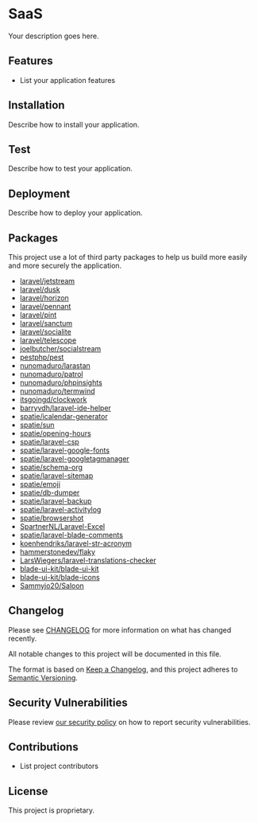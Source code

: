 # SaaS

Your description goes here.

## Features

- List your application features

## Installation

Describe how to install your application.

## Test

Describe how to test your application.

## Deployment

Describe how to deploy your application.

## Packages

This project use a lot of third party packages to help us build more easily and more securely the application.

- [laravel/jetstream](https://jetstream.laravel.com/3.x/introduction.html)
- [laravel/dusk](https://laravel.com/docs/10.x/dusk)
- [laravel/horizon](https://laravel.com/docs/10.x/horizon)
- [laravel/pennant](https://laravel.com/docs/10.x/pennant)
- [laravel/pint](https://laravel.com/docs/10.x/pint)
- [laravel/sanctum](https://laravel.com/docs/10.x/sanctum)
- [laravel/socialite](https://laravel.com/docs/10.x/socialite)
- [laravel/telescope](https://laravel.com/docs/10.x/telescope)
- [joelbutcher/socialstream](https://github.com/joelbutcher/socialstream)
- [pestphp/pest](https://github.com/pestphp/pest)
- [nunomaduro/larastan](https://github.com/nunomaduro/larastan)
- [nunomaduro/patrol](https://github.com/nunomaduro/patrol)
- [nunomaduro/phpinsights](https://github.com/nunomaduro/phpinsights)
- [nunomaduro/termwind](https://github.com/nunomaduro/termwind)
- [itsgoingd/clockwork](https://github.com/itsgoingd/clockwork)
- [barryvdh/laravel-ide-helper](https://github.com/barryvdh/laravel-ide-helper)
- [spatie/icalendar-generator](https://github.com/spatie/icalendar-generator)
- [spatie/sun](https://github.com/spatie/sun)
- [spatie/opening-hours](https://github.com/spatie/opening-hours)
- [spatie/laravel-csp](https://github.com/spatie/laravel-csp)
- [spatie/laravel-google-fonts](https://github.com/spatie/laravel-google-fonts)
- [spatie/laravel-googletagmanager](https://github.com/spatie/laravel-googletagmanager)
- [spatie/schema-org](https://github.com/spatie/schema-org)
- [spatie/laravel-sitemap](https://github.com/spatie/laravel-sitemap)
- [spatie/emoji](https://github.com/spatie/emoji)
- [spatie/db-dumper](https://github.com/spatie/db-dumper)
- [spatie/laravel-backup](https://github.com/spatie/laravel-backup)
- [spatie/laravel-activitylog](https://github.com/spatie/laravel-activitylog)
- [spatie/browsershot](https://github.com/spatie/browsershot)
- [SpartnerNL/Laravel-Excel](https://github.com/SpartnerNL/Laravel-Excel)
- [spatie/laravel-blade-comments](https://github.com/spatie/laravel-blade-comments)
- [koenhendriks/laravel-str-acronym](https://github.com/koenhendriks/laravel-str-acronym)
- [hammerstonedev/flaky](https://github.com/hammerstonedev/flaky)
- [LarsWiegers/laravel-translations-checker](https://github.com/LarsWiegers/laravel-translations-checker)
- [blade-ui-kit/blade-ui-kit](https://github.com/blade-ui-kit/blade-ui-kit)
- [blade-ui-kit/blade-icons](https://github.com/blade-ui-kit/blade-icons)
- [Sammyjo20/Saloon](https://github.com/Sammyjo20/Saloon)

## Changelog

Please see [CHANGELOG](CHANGELOG.md) for more information on what has changed recently.

All notable changes to this project will be documented in this file.

The format is based on [Keep a Changelog](https://keepachangelog.com/en/1.0.0/), and this project adheres to [Semantic Versioning](https://semver.org/spec/v2.0.0.html).

## Security Vulnerabilities

Please review [our security policy](https://gitlab.com/ayctor/outils-cse/outils-cse-app/-/blob/master/SECURITY.md) on how to report security vulnerabilities.

## Contributions

- List project contributors

## License

This project is proprietary.
